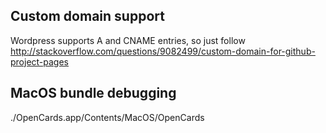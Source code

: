 ## Custom domain support

Wordpress supports A and CNAME entries, so just follow http://stackoverflow.com/questions/9082499/custom-domain-for-github-project-pages


## MacOS bundle debugging

./OpenCards.app/Contents/MacOS/OpenCards 